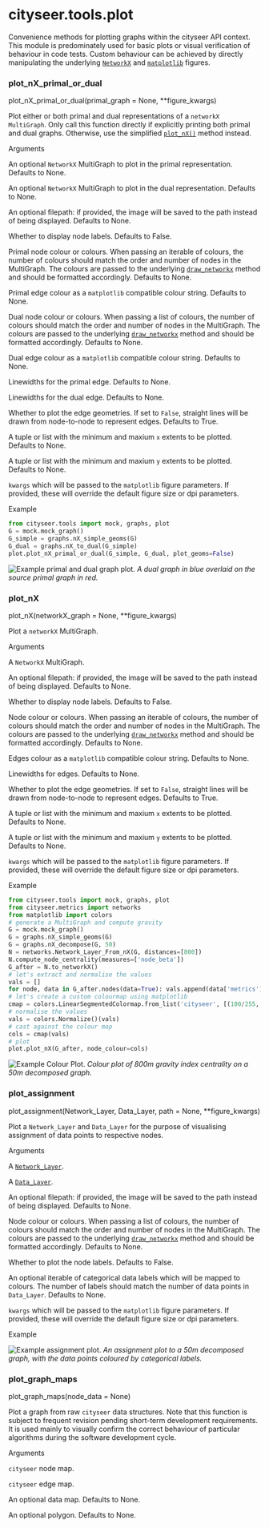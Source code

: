 # cityseer.tools.plot

Convenience methods for plotting graphs within the cityseer API context. This module is predominately used for basic plots or visual verification of behaviour in code tests. Custom behaviour can be achieved by directly manipulating the underlying [`NetworkX`](https://networkx.github.io) and [`matplotlib`](https://matplotlib.org) figures.

### plot_nX_primal_or_dual

<FuncSignature>

plot_nX_primal_or_dual(primal_graph = None,
\*\*figure_kwargs)

</FuncSignature>

Plot either or both primal and dual representations of a `networkX MultiGraph`. Only call this function directly if
explicitly printing both primal and dual graphs. Otherwise, use the simplified [`plot_nX()`](plot#plot-nx) method
instead.

<FuncHeading>

Arguments

</FuncHeading>

<FuncElement name="primal_graph" type="nx.MultiGraph, optional">

An optional `NetworkX` MultiGraph to plot in the primal representation. Defaults to None.

</FuncElement>

<FuncElement name="dual_graph" type="nx.MultiGraph, optional">

An optional `NetworkX` MultiGraph to plot in the dual representation. Defaults to None.

</FuncElement>

<FuncElement name="path" type="str, optional">

An optional filepath: if provided, the image will be saved to the path instead of being displayed. Defaults to None.

</FuncElement>

<FuncElement name="labels" type="bool, optional">

Whether to display node labels. Defaults to False.

</FuncElement>

<FuncElement name="primal_node_colour" type="Union[str, tuple, list], optional">

Primal node colour or colours. When passing an iterable of colours, the number of colours should match the order and number of nodes in the MultiGraph. The colours are passed to the underlying [`draw_networkx`](https://networkx.github.io/documentation/networkx-1.10/reference/generated/networkx.drawing.nx_pylab.draw_networkx.html#draw-networkx) method and should be formatted accordingly. Defaults to None.

</FuncElement>

<FuncElement name="primal_edge_colour" type="str, optional">

Primal edge colour as a `matplotlib` compatible colour string. Defaults to None.

</FuncElement>

<FuncElement name="dual_node_colour" type="Union[str, tuple, list], optional">

Dual node colour or colours. When passing a list of colours, the number of colours should match the order and number of nodes in the MultiGraph. The colours are passed to the underlying [`draw_networkx`](https://networkx.github.io/documentation/networkx-1.10/reference/generated/networkx.drawing.nx_pylab.draw_networkx.html#draw-networkx) method and should be formatted accordingly. Defaults to None.

</FuncElement>

<FuncElement name="dual_edge_colour" type="str, optional">

Dual edge colour as a `matplotlib` compatible colour string. Defaults to None.

</FuncElement>

<FuncElement name="primal_edge_width" type="Union[int, float], optional">

Linewidths for the primal edge. Defaults to None.

</FuncElement>

<FuncElement name="dual_edge_width" type="Union[int, float], optional">

Linewidths for the dual edge. Defaults to None.

</FuncElement>

<FuncElement name="plot_geoms" type="bool, optional">

Whether to plot the edge geometries. If set to `False`, straight lines will be drawn from node-to-node to represent edges. Defaults to True.

</FuncElement>

<FuncElement name="x_lim" type="Union[tuple, list], optional">

A tuple or list with the minimum and maxium `x` extents to be plotted. Defaults to None.

</FuncElement>

<FuncElement name="y_lim" type="Union[tuple, list], optional">

A tuple or list with the minimum and maxium `y` extents to be plotted. Defaults to None.

</FuncElement>

<FuncElement name="figure_kwargs" type="key=value pairs">

`kwargs` which will be passed to the `matplotlib` figure parameters. If provided, these will override the default figure size or dpi parameters.

</FuncElement>

<FuncHeading>

Example

</FuncHeading>

```py
from cityseer.tools import mock, graphs, plot
G = mock.mock_graph()
G_simple = graphs.nX_simple_geoms(G)
G_dual = graphs.nX_to_dual(G_simple)
plot.plot_nX_primal_or_dual(G_simple, G_dual, plot_geoms=False)
```

![Example primal and dual graph plot.](../.vitepress/plots/images/graph_dual.png)
_A dual graph in blue overlaid on the source primal graph in red._

### plot_nX

<FuncSignature>

plot_nX(networkX_graph = None,
\*\*figure_kwargs)

</FuncSignature>

Plot a `networkX` MultiGraph.

<FuncHeading>

Arguments

</FuncHeading>

<FuncElement name="networkX_graph" type="nx.MultiGraph, optional">

A `NetworkX` MultiGraph.

</FuncElement>

<FuncElement name="path" type="str, optional">

An optional filepath: if provided, the image will be saved to the path instead of being displayed. Defaults to None.

</FuncElement>

<FuncElement name="labels" type="bool, optional">

Whether to display node labels. Defaults to False.

</FuncElement>

<FuncElement name="node_colour" type="Union[str, tuple, list], optional">

Node colour or colours. When passing an iterable of colours, the number of colours should match the order and number of nodes in the MultiGraph. The colours are passed to the underlying [`draw_networkx`](https://networkx.github.io/documentation/networkx-1.10/reference/generated/networkx.drawing.nx_pylab.draw_networkx.html#draw-networkx) method and should be formatted accordingly. Defaults to None.

</FuncElement>

<FuncElement name="edge_colour" type="str, optional">

Edges colour as a `matplotlib` compatible colour string. Defaults to None.

</FuncElement>

<FuncElement name="edge_width" type="Union[int, float], optional">

Linewidths for edges. Defaults to None.

</FuncElement>

<FuncElement name="plot_geoms" type="bool, optional">

Whether to plot the edge geometries. If set to `False`, straight lines will be drawn from node-to-node to represent edges. Defaults to True.

</FuncElement>

<FuncElement name="x_lim" type="Union[tuple, list], optional">

A tuple or list with the minimum and maxium `x` extents to be plotted. Defaults to None.

</FuncElement>

<FuncElement name="y_lim" type="Union[tuple, list], optional">

A tuple or list with the minimum and maxium `y` extents to be plotted. Defaults to None.

</FuncElement>

<FuncElement name="figure_kwargs" type="key=value pairs">

`kwargs` which will be passed to the `matplotlib` figure parameters. If provided, these will override the default figure size or dpi parameters.

</FuncElement>

<FuncHeading>

Example

</FuncHeading>

```py
from cityseer.tools import mock, graphs, plot
from cityseer.metrics import networks
from matplotlib import colors
# generate a MultiGraph and compute gravity
G = mock.mock_graph()
G = graphs.nX_simple_geoms(G)
G = graphs.nX_decompose(G, 50)
N = networks.Network_Layer_From_nX(G, distances=[800])
N.compute_node_centrality(measures=['node_beta'])
G_after = N.to_networkX()
# let's extract and normalise the values
vals = []
for node, data in G_after.nodes(data=True): vals.append(data['metrics']['centrality']['node_beta'][800])
# let's create a custom colourmap using matplotlib
cmap = colors.LinearSegmentedColormap.from_list('cityseer', [(100/255, 193/255, 255/255, 255/255), (211/255, 47/255, 47/255, 1/255)])
# normalise the values
vals = colors.Normalize()(vals)
# cast against the colour map
cols = cmap(vals)
# plot
plot.plot_nX(G_after, node_colour=cols)
```

![Example Colour Plot.](../.vitepress/plots/images/graph_colour.png)
_Colour plot of 800m gravity index centrality on a 50m decomposed graph._

### plot_assignment

<FuncSignature>

plot_assignment(Network_Layer,
Data_Layer,
path = None,
\*\*figure_kwargs)

</FuncSignature>

Plot a `Network_Layer` and `Data_Layer` for the purpose of visualising assignment of data points to respective nodes.

<FuncHeading>

Arguments

</FuncHeading>

<FuncElement name="Network_Layer" type="Network_Layer">

A [`Network_Layer`](/metrics/networks.html#network-layer).

</FuncElement>

<FuncElement name="Data_Layer" type="Data_Layer">

A [`Data_Layer`](/metrics/layers.html#data-layer).

</FuncElement>

<FuncElement name="path" type="str">

An optional filepath: if provided, the image will be saved to the path instead of being displayed. Defaults to None.

</FuncElement>

<FuncElement name="node_colour" type="list, tuple, np.ndarray">

Node colour or colours. When passing a list of colours, the number of colours should match the order and number of nodes in the MultiGraph. The colours are passed to the underlying [`draw_networkx`](https://networkx.github.io/documentation/networkx-1.10/reference/generated/networkx.drawing.nx_pylab.draw_networkx.html#draw-networkx) method and should be formatted accordingly. Defaults to None.

</FuncElement>

<FuncElement name="node_labels" type="bool">

Whether to plot the node labels. Defaults to False.

</FuncElement>

<FuncElement name="data_labels" type="list, tuple, np.ndarray">

An optional iterable of categorical data labels which will be mapped to colours. The number of labels should match the number of data points in `Data_Layer`. Defaults to None.

</FuncElement>

<FuncElement name="figure_kwargs" type="key=value pairs">

`kwargs` which will be passed to the `matplotlib` figure parameters. If provided, these will override the default figure size or dpi parameters.

</FuncElement>

<FuncHeading>

Example

</FuncHeading>

![Example assignment plot.](../.vitepress/plots/images/assignment_plot.png)
_An assignment plot to a $50m$ decomposed graph, with the data points coloured by categorical labels._

### plot_graph_maps

<FuncSignature>

plot_graph_maps(node_data = None)

</FuncSignature>

Plot a graph from raw `cityseer` data structures. Note that this function is subject to frequent revision pending
short-term development requirements. It is used mainly to visually confirm the correct behaviour of particular
algorithms during the software development cycle.

<FuncHeading>

Arguments

</FuncHeading>

<FuncElement name="node_data" type="np.ndarray">

`cityseer` node map.

</FuncElement>

<FuncElement name="edge_data" type="np.ndarray">

`cityseer` edge map.

</FuncElement>

<FuncElement name="data_map" type="np.ndarray">

An optional data map. Defaults to None.

</FuncElement>

<FuncElement name="poly" type="geometry.Polygon">

An optional polygon. Defaults to None.

</FuncElement>
